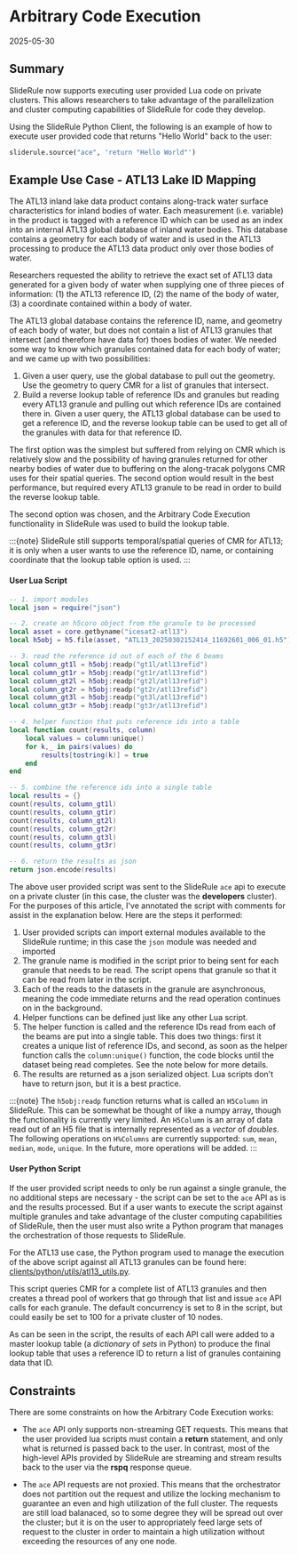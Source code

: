# Arbitrary Code Execution

2025-05-30

## Summary

SlideRule now supports executing user provided Lua code on private clusters.  This allows researchers to take advantage of the parallelization and cluster computing capabilities of SlideRule for code they develop.

Using the SlideRule Python Client, the following is an example of how to execute user provided code that returns "Hello World" back to the user:
```Python
sliderule.source("ace", 'return "Hello World"')
```

## Example Use Case - ATL13 Lake ID Mapping

The ATL13 inland lake data product contains along-track water surface characteristics for inland bodies of water.  Each measurement (i.e. variable) in the product is tagged with a reference ID which can be used as an index into an internal ATL13 global database of inland water bodies.  This database contains a geometry for each body of water and is used in the ATL13 processing to produce the ATL13 data product only over those bodies of water.

Researchers requested the ability to retrieve the exact set of ATL13 data generated for a given body of water when supplying one of three pieces of information: (1) the ATL13 reference ID, (2) the name of the body of water, (3) a coordinate contained within a body of water.

The ATL13 global database contains the reference ID, name, and geometry of each body of water, but does not contain a list of ATL13 granules that intersect (and therefore have data for) thoes bodies of water.  We needed some way to know which granules contained data for each body of water; and we came up with two possibilities:
1. Given a user query, use the global database to pull out the geometry.  Use the geometry to query CMR for a list of granules that intersect.
2. Build a reverse lookup table of reference IDs and granules but reading every ATL13 granule and pulling out which reference IDs are contained there in.  Given a user query, the ATL13 global database can be used to get a reference ID, and the reverse lookup table can be used to get all of the granules with data for that reference ID.

The first option was the simplest but suffered from relying on CMR which is relatively slow and the possibility of having granules returned for other nearby bodies of water due to buffering on the along-tracak polygons CMR uses for their spatial queries.  The second option would result in the best performance, but required every ATL13 granule to be read in order to build the reverse lookup table.

The second option was chosen, and the Arbitrary Code Execution functionality in SlideRule was used to build the lookup table.  

:::{note}
SlideRule still supports temporal/spatial queries of CMR for ATL13; it is only when a user wants to use the reference ID, name, or containing coordinate that the lookup table option is used.
:::

#### User Lua Script

```lua
-- 1. import modules
local json = require("json")

-- 2. create an h5coro object from the granule to be processed
local asset = core.getbyname("icesat2-atl13")
local h5obj = h5.file(asset, "ATL13_20250302152414_11692601_006_01.h5")

-- 3. read the reference id out of each of the 6 beams
local column_gt1l = h5obj:readp("gt1l/atl13refid")
local column_gt1r = h5obj:readp("gt1r/atl13refid")
local column_gt2l = h5obj:readp("gt2l/atl13refid")
local column_gt2r = h5obj:readp("gt2r/atl13refid")
local column_gt3l = h5obj:readp("gt3l/atl13refid")
local column_gt3r = h5obj:readp("gt3r/atl13refid")

-- 4. helper function that puts reference ids into a table
local function count(results, column)
    local values = column:unique()
    for k,_ in pairs(values) do
        results[tostring(k)] = true
    end
end

-- 5. combine the reference ids into a single table
local results = {}
count(results, column_gt1l)
count(results, column_gt1r)
count(results, column_gt2l)
count(results, column_gt2r)
count(results, column_gt3l)
count(results, column_gt3r)

-- 6. return the results as json
return json.encode(results)
```

The above user provided script was sent to the SlideRule `ace` api to execute on a private cluster (in this case, the cluster was the **developers** cluster).  For the purposes of this article, I've annotated the script with comments for assist in the explanation below. Here are the steps it performed:
1. User provided scripts can import external modules available to the SlideRule runtime; in this case the `json` module was needed and imported
2. The granule name is modified in the script prior to being sent for each granule that needs to be read.  The script opens that granule so that it can be read from later in the script.
3. Each of the reads to the datasets in the granule are asynchronous, meaning the code immediate returns and the read operation continues on in the background.
4. Helper functions can be defined just like any other Lua script.
5. The helper function is called and the reference IDs read from each of the beams are put into a single table.  This does two things: first it creates a unique list of reference IDs, and second, as soon as the helper function calls the `column:unique()` function, the code blocks until the dataset being read completes.  See the note below for more details.
6. The results are returned as a json serialized object.  Lua scripts don't have to return json, but it is a best practice.

:::{note}
The `h5obj:readp` function returns what is called an `H5Column` in SlideRule.  This can be somewhat be thought of like a numpy array, though the functionality is currently very limited.  An `H5Column` is an array of data read out of an H5 file that is internally represented as a _vector_ of _doubles_.  The following operations on `H%Columns` are currently supported: `sum`, `mean`, `median`, `mode`, `unique`.  In the future, more operations will be added.
:::

#### User Python Script

If the user provided script needs to only be run against a single granule, the no additional steps are necessary - the script can be set to the `ace` API as is and the results processed.  But if a user wants to execute the script against multiple granules and take advantage of the cluster computing capabilities of SlideRule, then the user must also write a Python program that manages the orchestration of those requests to SlideRule.

For the ATL13 use case, the Python program used to manage the execution of the above script against all ATL13 granules can be found here: [clients/python/utils/atl13_utils.py](https://github.com/SlideRuleEarth/sliderule/blob/main/clients/python/utils/atl13_utils.py).

This script queries CMR for a complete list of ATL13 granules and then creates a thread pool of workers that go through that list and issue `ace` API calls for each granule. The default concurrency is set to 8 in the script, but could easily be set to 100 for a private cluster of 10 nodes. 

As can be seen in the script, the results of each API call were added to a master lookup table (a _dictionary_ of _sets_ in Python) to produce the final lookup table that uses a reference ID to return a list of granules containing data that ID.

## Constraints

There are some constraints on how the Arbitrary Code Execution works:

* The `ace` API only supports non-streaming GET requests. This means that the user provided lua scripts must contain a __return__ statement, and only what is returned is passed back to the user.  In contrast, most of the high-level APIs provided by SlideRule are streaming and stream results back to the user via the __rspq__ response queue.

* The `ace` API requests are not proxied.  This means that the orchestrator does not partition out the request and utilize the locking mechanism to guarantee an even and high utilization of the full cluster.  The requests are still load balanaced, so to some degree they will be spread out over the cluster; but it is on the user to appropriately feed large sets of request to the cluster in order to maintain a high utilization without exceeding the resources of any one node.